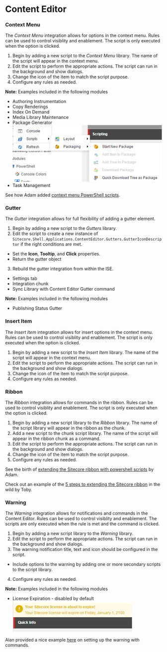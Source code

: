 # Content Editor

### Context Menu

The *Context Menu* integration allows for options in the context menu. Rules can be used to control visiblity and enablement. The script is only executed when the option is clicked.

1. Begin by adding a new script to the *Context Menu* library. The name of the script will appear in the context menu.
2. Edit the script to perform the appropriate actions. The script can run in the background and show dialogs.
3. Change the icon of the item to match the script purpose.
4. Configure any rules as needed.

**Note:** Examples included in the following modules
* Authoring Instrumentation
* Copy Renderings
* Index On Demand
* Media Library Maintenance
* Package Generator
![Package Generator](images/screenshots/content-editor/context-menu-package-generator.png)
* Task Management

See how Adam added [context menu PowerShell scripts][2].

### Gutter

The *Gutter* integration allows for full flexibility of adding a gutter element.

1. Begin by adding a new script to the *Gutters* library.
2. Edit the script to create a new instance of `Sitecore.Shell.Applications.ContentEditor.Gutters.GutterIconDescriptor` if the right conditions are met. 
  * Set the **Icon**, **Tooltip**, and **Click** properties.
  * Return the gutter object
3. Rebuild the gutter integration from within the ISE.
  * Settings tab
  * Integration chunk
  * Sync Library with Content Editor Gutter command

**Note:** Examples included in the following modules
* Publishing Status Gutter
### Insert Item

The *Insert Item* integration allows for insert options in the context menu. Rules can be used to control visiblity and enablement. The script is only executed when the option is clicked.

1. Begin by adding a new script to the *Insert Item* library. The name of the script will appear in the context menu.
2. Edit the script to perform the appropriate actions. The script can run in the background and show dialogs.
3. Change the icon of the item to match the script purpose.
4. Configure any rules as needed.

### Ribbon

The *Ribbon* integration allows for commands in the ribbon. Rules can be used to control visiblity and enablement. The script is only executed when the option is clicked.

1. Begin by adding a new script library to the *Ribbon* library. The name of the script library will appear in the ribbon as the chunk.
2. Add a new script to the chunk script library. The name of the script will appear in the ribbon chunk as a command.
4. Edit the script to perform the appropriate actions. The script can run in the background and show dialogs.
4. Change the icon of the item to match the script purpose.
5. Configure any rules as needed.

See the birth of [extending the Sitecore ribbon with powershell scripts][1] by Adam.

Check out an example of the [5 steps to extending the Sitecore ribbon][3] in the wild by Toby.

### Warning

The *Warning* integration allows for notifications and commands in the Content Editor. Rules can be used to control visiblity and enablement. The scripts are only executed when the rule is met and the command is clicked.

1. Begin by adding a new script library to the *Warning* library.
2. Edit the script to perform the appropriate actions. The script can run in the background and show dialogs.
3. The warning notification title, text and icon should be configured in the script.
 - Include options to the warning by adding one or more secondary scripts to the script library. 
4. Configure any rules as needed.

**Note:** Examples included in the following modules
* License Expiration - disabled by default
![License Expiration Warning](images/screenshots/content-editor/warning-notification-for-licensing.png)

Alan provided a nice example [here][4] on setting up the warning with commands.

[1]: http://blog.najmanowicz.com/2011/11/24/extending-sitecore-ribbon-with-powershell-scripts/
[2]: http://blog.najmanowicz.com/2011/11/22/context-powershell-scripts-for-sitecore/
[3]: https://sitecoresandbox.com/2016/06/03/content-editor-ribbon-buttons-using-sitecore-powershell-extensions/
[4]: https://alan-null.github.io/2016/04/content-editor-notifications